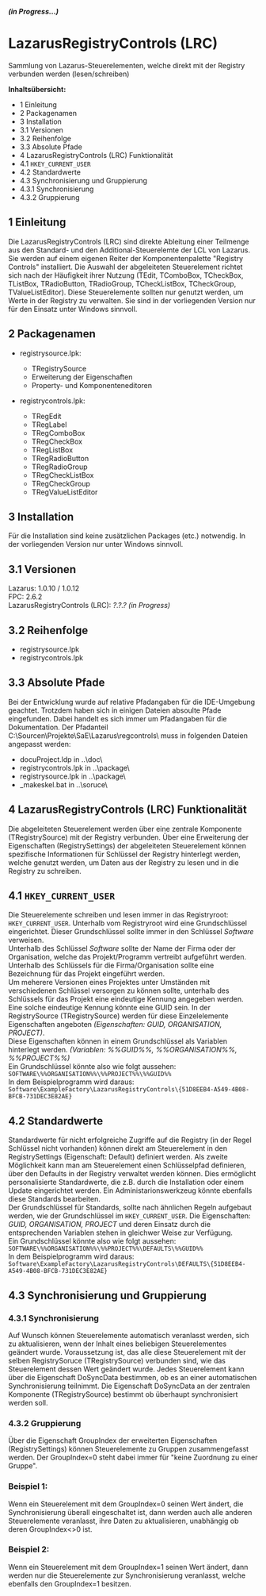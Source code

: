 ***(in Progress...)***

LazarusRegistryControls (LRC)
=============================

Sammlung von Lazarus-Steuerelementen, welche direkt mit der Registry verbunden 
werden (lesen/schreiben)

**Inhaltsübersicht:**

- 1     Einleitung
- 2     Packagenamen
- 3     Installation
- 3.1   Versionen
- 3.2   Reihenfolge
- 3.3   Absolute Pfade
- 4     LazarusRegistryControls (LRC) Funktionalität
- 4.1   `HKEY_CURRENT_USER`
- 4.2   Standardwerte
- 4.3   Synchronisierung und Gruppierung
- 4.3.1 Synchronisierung
- 4.3.2 Gruppierung


1 Einleitung
------------

Die LazarusRegistryControls (LRC) sind direkte Ableitung einer Teilmenge aus den 
Standard- und den Additional-Steuerelemte der LCL von Lazarus. Sie werden auf einem 
eigenen Reiter der Komponentenpalette "Registry Controls" installiert. Die Auswahl 
der abgeleiteten Steuerelement richtet sich nach der Häufigkeit ihrer Nutzung 
(TEdit, TComboBox, TCheckBox, TListBox, TRadioButton, TRadioGroup, TCheckListBox, 
TCheckGroup, TValueListEditor). Diese Steuerelemente sollten nur genutzt werden, 
um Werte in der Registry zu verwalten. Sie sind in der vorliegenden Version nur
für den Einsatz unter Windows sinnvoll.     


2 Packagenamen
--------------

- registrysource.lpk:        
  
  * TRegistrySource
  * Erweiterung der Eigenschaften
  * Property- und Komponenteneditoren

- registrycontrols.lpk:        
  
  * TRegEdit
  * TRegLabel
  * TRegComboBox
  * TRegCheckBox
  * TRegListBox
  * TRegRadioButton
  * TRegRadioGroup
  * TRegCheckListBox
  * TRegCheckGroup
  * TRegValueListEditor 


3 Installation
--------------

Für die Installation sind keine zusätzlichen Packages (etc.) notwendig. In der 
vorliegenden Version nur unter Windows sinnvoll.   

## 3.1 Versionen       
Lazarus: 1.0.10 / 1.0.12   
FPC: 2.6.2     
LazarusRegistryControls (LRC): *?.?.? (in Progress)*            

## 3.2 Reihenfolge    
- registrysource.lpk
- registrycontrols.lpk

## 3.3 Absolute Pfade    
Bei der Entwicklung wurde auf relative Pfadangaben für die IDE-Umgebung geachtet.
Trotzdem haben sich in einigen Dateien absoulte Pfade eingefunden. Dabei handelt 
es sich immer um Pfadangaben für die Dokumentation. Der Pfadanteil 
C:\Sourcen\Projekte\SaE\Lazarus\regcontrols\ muss in folgenden Dateien angepasst 
werden:        

- docuProject.ldp in ..\doc\    
- registrycontrols.lpk in ..\package\    
- registrysource.lpk in ..\package\    
- _makeskel.bat in ..\soruce\    


4 LazarusRegistryControls (LRC) Funktionalität
----------------------------------------------  

Die abgeleiteten Steuerelement werden über eine zentrale Komponente 
(TRegistrySource) mit der Registry verbunden. Über eine Erweiterung der
Eigenschaften (RegistrySettings) der abgeleiteten Steuerelement können spezifische 
Informationen für Schlüssel der Registry hinterlegt werden, welche genutzt werden, 
um Daten aus der Registry zu lesen und in die Registry zu schreiben. 

## 4.1 `HKEY_CURRENT_USER`

Die Steuerelemente schreiben und lesen immer in das Registryroot: `HKEY_CURRENT_USER`.
Unterhalb vom Registryroot wird eine Grundschlüssel eingerichtet. Dieser Grundschlüssel
sollte immer in den Schlüssel *Software* verweisen.     
Unterhalb des Schlüssel *Software* sollte der Name der Firma oder der Organisation,
welche das Projekt/Programm vertreibt aufgeführt werden.     
Unterhalb des Schlüssels für die Firma/Organisation sollte eine Bezeichnung für das 
Projekt eingeführt werden.     
Um meherere Versionen eines Projektes unter Umständen mit verschiedenen Schlüssel 
versorgen zu können sollte, unterhalb des Schlüssels für das Projekt eine eindeutige 
Kennung angegeben werden. Eine solche eindeutige Kennung könnte eine GUID sein.
In der RegistrySource (TRegistrySource) werden für diese Einzelelemente Eigenschaften
angeboten *(Eigenschaften: GUID, ORGANISATION, PROJECT)*.     
Diese Eigenschaften können in einem Grundschlüssel als Variablen hinterlegt werden. 
*(Variablen: %%GUID%%, %%ORGANISATION%%, %%PROJECT%%)*    
Ein Grundschlüssel könnte also wie folgt aussehen:    
`SOFTWARE\%%ORGANISATION%%\%%PROJECT%%\%%GUID%%`    
In dem Beispielprogramm wird daraus:    
`Software\ExampleFactory\LazarusRegistryControls\{51D8EEB4-A549-4B08-BFCB-731DEC3E82AE}`    


## 4.2 Standardwerte

Standardwerte für nicht erfolgreiche Zugriffe auf die Registry (in der Regel 
Schlüssel nicht vorhanden) können direkt am Steuerelement in den RegistrySettings 
(Eigenschaft: Default) definiert werden. Als zweite Möglichkeit kann man am 
Steuerelement einen Schlüsselpfad definieren, über den Defaults in der Registry 
verwaltet werden können. Dies ermöglicht personalisierte Standardwerte, die z.B. 
durch die Installation oder einem Update eingerichtet werden. Ein Administarionswerkzeug 
könnte ebenfalls diese Standards bearbeiten.    
Der Grundschlüssel für Standards, sollte nach ähnlichen Regeln aufgebaut werden,
wie der Grundschlüssel im `HKEY_CURRENT_USER`. Die Eigenschaften: *GUID, ORGANISATION, PROJECT* und
deren Einsatz durch die entsprechenden Variablen stehen in gleichwer Weise zur Verfügung.       
Ein Grundschlüssel könnte also wie folgt aussehen:        
`SOFTWARE\%%ORGANISATION%%\%%PROJECT%%\DEFAULTS\%%GUID%%`        
In dem Beispielprogramm wird daraus:        
`Software\ExampleFactory\LazarusRegistryControls\DEFAULTS\{51D8EEB4-A549-4B08-BFCB-731DEC3E82AE}`       
   

## 4.3 Synchronisierung und Gruppierung

### 4.3.1 Synchronisierung    
Auf Wunsch können Steuerelemente automatisch veranlasst werden, sich zu aktualisieren,
wenn der Inhalt eines beliebigen Steuerelementes geändert wurde. Voraussetzung ist,
das alle diese Steuerelement mit der selben RegistrySoruce (TRegistrySource) 
verbunden sind, wie das Steuerelement dessen Wert geändert wurde. Jedes Steuerelement
kann über die Eigenschaft DoSyncData bestimmen, ob es an einer automatischen
Synchronisierung teilnimmt. Die Eigenschaft DoSyncData an der zentralen Komponente 
(TRegistrySource) bestimmt ob überhaupt synchronisiert werden soll.

### 4.3.2 Gruppierung    
Über die Eigenschaft GroupIndex der erweiterten Eigenschaften (RegistrySettings)
können Steuerelemente zu Gruppen zusammengefasst werden. Der GroupIndex=0 steht 
dabei immer für "keine Zuordnung zu einer Gruppe".

### Beispiel 1:     
Wenn ein Steuerelement mit dem GroupIndex=0 seinen Wert ändert, die Synchronisierung 
überall eingeschaltet ist, dann werden auch alle anderen Steuerelemente veranlasst, 
ihre Daten zu aktualisieren, unabhängig ob deren GroupIndex<>0 ist.

### Beispiel 2:     
Wenn ein Steuerelement mit dem GroupIndex=1 seinen Wert ändert, dann werden nur 
die Steuerelemente zur Synchronisierung veranlasst, welche ebenfalls den GroupIndex=1 
besitzen.     
